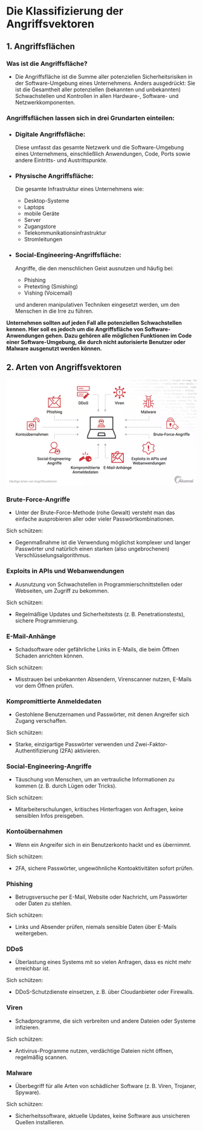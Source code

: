 # Die Klassifizierung der Angriffsvektoren

## 1. Angriffsflächen

### Was ist die Angriffsfläche?
-  Die Angriffsfläche ist die Summe aller potenziellen Sicherheitsrisiken in der Software-Umgebung eines Unternehmens. Anders ausgedrückt: Sie ist die Gesamtheit aller potenziellen (bekannten und unbekannten) Schwachstellen und Kontrollen in allen Hardware-, Software- und Netzwerkkomponenten.

### Angriffsflächen lassen sich in drei Grundarten einteilen:

- ### Digitale Angriffsfläche:
    Diese umfasst das gesamte Netzwerk und die Software-Umgebung eines Unternehmens, einschließlich Anwendungen, Code, Ports sowie andere Eintritts- und Austrittspunkte.

- ### Physische Angriffsfläche:
    Die gesamte Infrastruktur eines Unternehmens wie: 
    - Desktop-Systeme 
    - Laptops 
    - mobile Geräte 
    - Server 
    - Zugangstore 
    - Telekommunikationsinfrastruktur 
    - Stromleitungen

- ### Social-Engineering-Angriffsfläche:
    Angriffe, die den menschlichen Geist ausnutzen und häufig bei: 
    - Phishing 
    - Pretexting (Smishing) 
    - Vishing (Voicemail) 

    und anderen manipulativen Techniken eingesetzt werden, um den Menschen in die Irre zu führen.

**Unternehmen sollten auf jeden Fall alle potenziellen Schwachstellen kennen. Hier soll es jedoch um die Angriffsfläche von Software-Anwendungen gehen. Dazu gehören alle möglichen Funktionen im Code einer Software-Umgebung, die durch nicht autorisierte Benutzer oder Malware ausgenutzt werden können.**


## 2. Arten von Angriffsvektoren

![Arten von Angriffsvektoren](../imgs/ArtenVonAngriffsvektoren.png)

### Brute-Force-Angriffe
- Unter der Brute-Force-Methode (rohe Gewalt) versteht man das einfache ausprobieren aller oder vieler Passwörtkombinationen.

Sich schützen:

- Gegenmaßnahme ist die Verwendung möglichst komplexer und langer Passwörter und natürlich einen starken (also ungebrochenen) Verschlüsselungsalgorithmus.


### Exploits in APIs und Webanwendungen
- Ausnutzung von Schwachstellen in Programmierschnittstellen oder Webseiten, um Zugriff zu bekommen.

Sich schützen:

- Regelmäßige Updates und Sicherheitstests (z. B. Penetrationstests), sichere Programmierung.

### E-Mail-Anhänge
- Schadsoftware oder gefährliche Links in E-Mails, die beim Öffnen Schaden anrichten können.

Sich schützen:

- Misstrauen bei unbekannten Absendern, Virenscanner nutzen, E-Mails vor dem Öffnen prüfen.

### Kompromittierte Anmeldedaten
- Gestohlene Benutzernamen und Passwörter, mit denen Angreifer sich Zugang verschaffen.

Sich schützen:

- Starke, einzigartige Passwörter verwenden und Zwei-Faktor-Authentifizierung (2FA) aktivieren.

### Social-Engineering-Angriffe
- Täuschung von Menschen, um an vertrauliche Informationen zu kommen (z. B. durch Lügen oder Tricks).

Sich schützen:

- Mitarbeiterschulungen, kritisches Hinterfragen von Anfragen, keine sensiblen Infos preisgeben.

### Kontoübernahmen
- Wenn ein Angreifer sich in ein Benutzerkonto hackt und es übernimmt.

Sich schützen:

- 2FA, sichere Passwörter, ungewöhnliche Kontoaktivitäten sofort prüfen.

### Phishing
- Betrugsversuche per E-Mail, Website oder Nachricht, um Passwörter oder Daten zu stehlen.

Sich schützen:

- Links und Absender prüfen, niemals sensible Daten über E-Mails weitergeben.

### DDoS
- Überlastung eines Systems mit so vielen Anfragen, dass es nicht mehr erreichbar ist.

Sich schützen:

- DDoS-Schutzdienste einsetzen, z. B. über Cloudanbieter oder Firewalls.

### Viren
- Schadprogramme, die sich verbreiten und andere Dateien oder Systeme infizieren.

Sich schützen:

- Antivirus-Programme nutzen, verdächtige Dateien nicht öffnen, regelmäßig scannen.

### Malware
- Überbegriff für alle Arten von schädlicher Software (z. B. Viren, Trojaner, Spyware).

Sich schützen:

- Sicherheitssoftware, aktuelle Updates, keine Software aus unsicheren Quellen installieren.